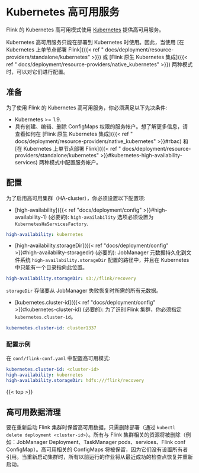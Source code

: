 <!--
Licensed to the Apache Software Foundation (ASF) under one
or more contributor license agreements.  See the NOTICE file
distributed with this work for additional information
regarding copyright ownership.  The ASF licenses this file
to you under the Apache License, Version 2.0 (the
"License"); you may not use this file except in compliance
with the License.  You may obtain a copy of the License at

  http://www.apache.org/licenses/LICENSE-2.0

Unless required by applicable law or agreed to in writing,
software distributed under the License is distributed on an
"AS IS" BASIS, WITHOUT WARRANTIES OR CONDITIONS OF ANY
KIND, either express or implied.  See the License for the
specific language governing permissions and limitations
under the License.
-->

# Kubernetes 高可用服务

Flink 的 Kubernetes 高可用模式使用 [Kubernetes](https://kubernetes.io/) 提供高可用服务。

Kubernetes 高可用服务只能在部署到 Kubernetes 时使用。因此，当使用 [在 Kubernetes 上单节点部署 Flink]({{< ref "
docs/deployment/resource-providers/standalone/kubernetes" >}}) 或 [Flink 原生 Kubernetes 集成]({{< ref "
docs/deployment/resource-providers/native_kubernetes" >}}) 两种模式时，可以对它们进行配置。

## 准备

为了使用 Flink 的 Kubernetes 高可用服务，你必须满足以下先决条件:

- Kubernetes >= 1.9.
- 具有创建、编辑、删除 ConfigMaps 权限的服务帐户。想了解更多信息，请查看如何在 [Flink 原生 Kubernetes 集成]({{< ref "
  docs/deployment/resource-providers/native_kubernetes" >}}#rbac) 和 [在 Kubernetes 上单节点部署 Flink]({{< ref "
  docs/deployment/resource-providers/standalone/kubernetes" >}}#kubernetes-high-availability-services) 两种模式中配置服务帐户。

## 配置

为了启用高可用集群（HA-cluster），你必须设置以下配置项:

- [high-availability]({{< ref "docs/deployment/config" >}}#high-availability-1) (必要的):
  `high-availability` 选项必须设置为 `KubernetesHaServicesFactory`.

```yaml
high-availability: kubernetes
```

- [high-availability.storageDir]({{< ref "docs/deployment/config" >}}#high-availability-storagedir) (必要的):
  JobManager 元数据持久化到文件系统 `high-availability.storageDir` 配置的路径中，并且在 Kubernetes 中只能有一个目录指向此位置。

```yaml
high-availability.storageDir: s3://flink/recovery
```

`storageDir` 存储要从 JobManager 失败恢复时所需的所有元数据。

- [kubernetes.cluster-id]({{< ref "docs/deployment/config" >}}#kubernetes-cluster-id) (必要的):
  为了识别 Flink 集群，你必须指定 `kubernetes.cluster-id`。

```yaml
kubernetes.cluster-id: cluster1337
```

### 配置示例

在 `conf/flink-conf.yaml` 中配置高可用模式:

```yaml
kubernetes.cluster-id: <cluster-id>
high-availability: kubernetes
high-availability.storageDir: hdfs:///flink/recovery
```

{{< top >}}

## 高可用数据清理

要在重新启动 Flink 集群时保留高可用数据，只需删除部署（通过 `kubectl delete deployment <cluster-id>`）。所有与 Flink 集群相关的资源将被删除（例如：JobManager
Deployment、TaskManager pods、services、Flink conf ConfigMap）。高可用相关的 ConfigMaps
将被保留，因为它们没有设置所有者引用。当重新启动集群时，所有以前运行的作业将从最近成功的检查点恢复并重新启动。